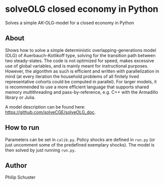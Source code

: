 # solveOLG closed economy in Python
Solves a simple AK-OLG-model for a closed economy in Python

## About
Shows how to solve a simple deterministic overlapping-generations model (OLG) of Auerbauch-Kotlikoff type, solving for the transition path between two steady-states. The code is not optimized for speed, makes excessive use of global variables, and is mainly meant for instructional purposes. However, the algorithm as such is efficient and written with parallelization in mind (at every iteration the household problems of all finitely lived representative cohorts could be computed in parallel). For larger models, it is recommended to use a more efficient language that supports shared memory multithreading and pass-by-reference, e.g. C++ with the Armadillo library or Julia.

A model description can be found here: <https://github.com/solveCGE/solveOLG_doc>.

## How to run
Parameters can be set in `calib.py`. Policy shocks are defined in `run.py` (or just uncomment some of the predefined exemplary shocks). The model is then solved by just running `run.py`. 

## Author
Philip Schuster
